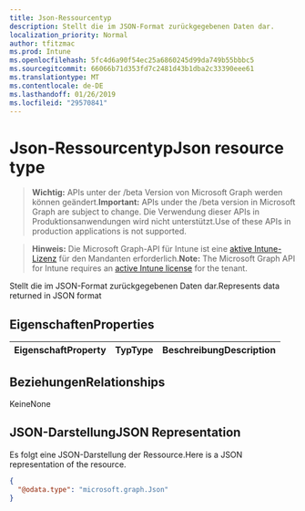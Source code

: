 ```yaml
---
title: Json-Ressourcentyp
description: Stellt die im JSON-Format zurückgegebenen Daten dar.
localization_priority: Normal
author: tfitzmac
ms.prod: Intune
ms.openlocfilehash: 5fc4d6a90f54ec25a6860245d99da749b55bbbc5
ms.sourcegitcommit: 66066b71d353fd7c2481d43b1dba2c33390eee61
ms.translationtype: MT
ms.contentlocale: de-DE
ms.lasthandoff: 01/26/2019
ms.locfileid: "29570841"
---
```

# <a name="json-resource-type"></a><span data-ttu-id="5a8d8-103">Json-Ressourcentyp</span><span class="sxs-lookup"><span data-stu-id="5a8d8-103">Json resource type</span></span>

> <span data-ttu-id="5a8d8-104">**Wichtig:** APIs unter der /beta Version von Microsoft Graph werden können geändert.</span><span class="sxs-lookup"><span data-stu-id="5a8d8-104">**Important:** APIs under the /beta version in Microsoft Graph are subject to change.</span></span> <span data-ttu-id="5a8d8-105">Die Verwendung dieser APIs in Produktionsanwendungen wird nicht unterstützt.</span><span class="sxs-lookup"><span data-stu-id="5a8d8-105">Use of these APIs in production applications is not supported.</span></span>

> <span data-ttu-id="5a8d8-106">**Hinweis:** Die Microsoft Graph-API für Intune ist eine [aktive Intune-Lizenz](https://go.microsoft.com/fwlink/?linkid=839381) für den Mandanten erforderlich.</span><span class="sxs-lookup"><span data-stu-id="5a8d8-106">**Note:** The Microsoft Graph API for Intune requires an [active Intune license](https://go.microsoft.com/fwlink/?linkid=839381) for the tenant.</span></span>

<span data-ttu-id="5a8d8-107">Stellt die im JSON-Format zurückgegebenen Daten dar.</span><span class="sxs-lookup"><span data-stu-id="5a8d8-107">Represents data returned in JSON format</span></span>

## <a name="properties"></a><span data-ttu-id="5a8d8-108">Eigenschaften</span><span class="sxs-lookup"><span data-stu-id="5a8d8-108">Properties</span></span>
|<span data-ttu-id="5a8d8-109">Eigenschaft</span><span class="sxs-lookup"><span data-stu-id="5a8d8-109">Property</span></span>|<span data-ttu-id="5a8d8-110">Typ</span><span class="sxs-lookup"><span data-stu-id="5a8d8-110">Type</span></span>|<span data-ttu-id="5a8d8-111">Beschreibung</span><span class="sxs-lookup"><span data-stu-id="5a8d8-111">Description</span></span>|
|:---|:---|:---|

## <a name="relationships"></a><span data-ttu-id="5a8d8-112">Beziehungen</span><span class="sxs-lookup"><span data-stu-id="5a8d8-112">Relationships</span></span>
<span data-ttu-id="5a8d8-113">Keine</span><span class="sxs-lookup"><span data-stu-id="5a8d8-113">None</span></span>

## <a name="json-representation"></a><span data-ttu-id="5a8d8-114">JSON-Darstellung</span><span class="sxs-lookup"><span data-stu-id="5a8d8-114">JSON Representation</span></span>
<span data-ttu-id="5a8d8-115">Es folgt eine JSON-Darstellung der Ressource.</span><span class="sxs-lookup"><span data-stu-id="5a8d8-115">Here is a JSON representation of the resource.</span></span>
<!-- {
  "blockType": "resource",
  "@odata.type": "microsoft.graph.Json"
}
-->
``` json
{
  "@odata.type": "microsoft.graph.Json"
}
```




